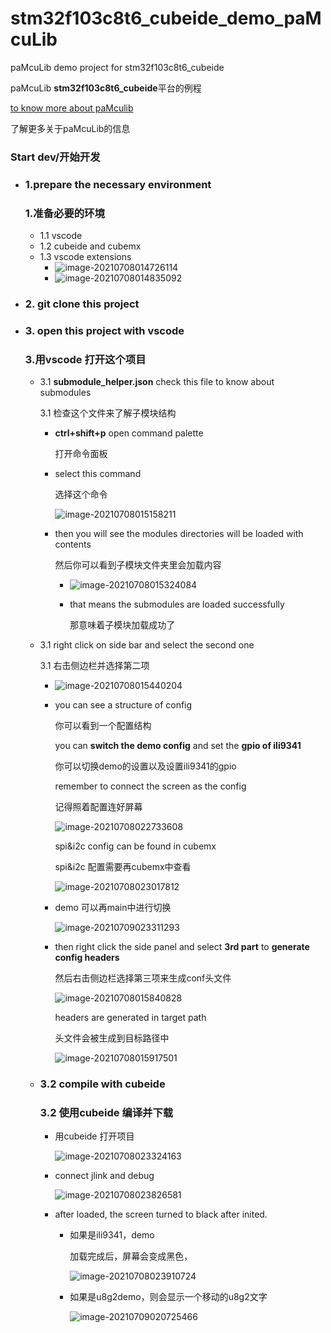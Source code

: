 # stm32f103c8t6_cubeide_demo_paMcuLib

paMcuLib demo project for stm32f103c8t6_cubeide

paMcuLib **stm32f103c8t6_cubeide**平台的例程

[to know more about paMculib](https://github.com/ActivePeter/paMcuLib)

了解更多关于paMcuLib的信息

### Start dev/开始开发

- ### 1.prepare the necessary environment

  ### 1.准备必要的环境

  - 1.1 vscode
  - 1.2 cubeide and cubemx
  - 1.3 vscode extensions
    - ![image-20210708014726114](https://hanbaoaaa.xyz/tuchuang/images/2021/07/07/image-20210708014726114.png)
    - ![image-20210708014835092](https://hanbaoaaa.xyz/tuchuang/images/2021/07/07/image-20210708014835092.png)

- ### 2. git clone this project

- ### 3. open this project with vscode

  ### 3.用vscode 打开这个项目

  - 3.1 **submodule_helper.json**  check this file to know about submodules

    3.1 检查这个文件来了解子模块结构

    - **ctrl+shift+p** open command palette

      打开命令面板

    - select this command

      选择这个命令

      ![image-20210708015158211](https://hanbaoaaa.xyz/tuchuang/images/2021/07/07/image-20210708015158211.png)

    - then you will see the modules directories will be loaded with contents

      然后你可以看到子模块文件夹里会加载内容

      - ![image-20210708015324084](https://hanbaoaaa.xyz/tuchuang/images/2021/07/07/image-20210708015324084.png)

      - that means the submodules are loaded successfully

        那意味着子模块加载成功了

  - 3.1 right click on side bar and select the second one 

    3.1 右击侧边栏并选择第二项

    - ![image-20210708015440204](https://hanbaoaaa.xyz/tuchuang/images/2021/07/07/image-20210708015440204.png)

    - you can see a structure of config

      你可以看到一个配置结构

      you can **switch the demo config** and set the **gpio of ili9341**

      你可以切换demo的设置以及设置ili9341的gpio

      remember to connect the screen as the config

      记得照着配置连好屏幕

      ![image-20210708022733608](https://hanbaoaaa.xyz/tuchuang/images/2021/07/07/image-20210708022733608.png)

      spi&i2c config can be found in cubemx

      spi&i2c 配置需要再cubemx中查看

      ![image-20210708023017812](https://hanbaoaaa.xyz/tuchuang/images/2021/07/07/image-20210708023017812.png)

    - demo 可以再main中进行切换

      ![image-20210709023311293](https://hanbaoaaa.xyz/tuchuang/images/2021/07/08/image-20210709023311293.png)

    - then right click the side panel and select **3rd part** to **generate config headers**

      然后右击侧边栏选择第三项来生成conf头文件

      ![image-20210708015840828](https://hanbaoaaa.xyz/tuchuang/images/2021/07/07/image-20210708015840828.png)

      headers are generated in target path

      头文件会被生成到目标路径中

      ![image-20210708015917501](https://hanbaoaaa.xyz/tuchuang/images/2021/07/07/image-20210708015917501.png)

  - ### 3.2 compile with cubeide

    ### 3.2 使用cubeide 编译并下载

    - 用cubeide 打开项目

      ![image-20210708023324163](https://hanbaoaaa.xyz/tuchuang/images/2021/07/07/image-20210708023324163.png)

    - connect jlink and debug

      ![image-20210708023826581](https://hanbaoaaa.xyz/tuchuang/images/2021/07/07/image-20210708023826581.png)

    - after loaded, the screen turned to black after inited.

      - 如果是ili9341，demo

        加载完成后，屏幕会变成黑色，

        ![image-20210708023910724](https://hanbaoaaa.xyz/tuchuang/images/2021/07/07/image-20210708023910724.png)

      - 如果是u8g2demo，则会显示一个移动的u8g2文字

        ![image-20210709020725466](https://hanbaoaaa.xyz/tuchuang/images/2021/07/08/image-20210709020725466.png)

      
